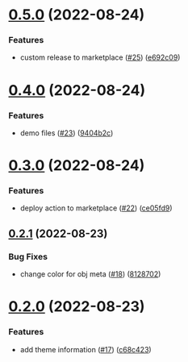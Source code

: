 # [0.5.0](https://github.com/beardedvikingdev/beardedviking-vscode-theme/compare/v0.4.0...v0.5.0) (2022-08-24)


### Features

* custom release to marketplace ([#25](https://github.com/beardedvikingdev/beardedviking-vscode-theme/issues/25)) ([e692c09](https://github.com/beardedvikingdev/beardedviking-vscode-theme/commit/e692c098035d30ed0e751639e8cf71b6f0ace6f8))



# [0.4.0](https://github.com/beardedvikingdev/beardedviking-vscode-theme/compare/v0.3.0...v0.4.0) (2022-08-24)


### Features

* demo files ([#23](https://github.com/beardedvikingdev/beardedviking-vscode-theme/issues/23)) ([9404b2c](https://github.com/beardedvikingdev/beardedviking-vscode-theme/commit/9404b2cddde87fa4e0f303e89b414a72bb824781))



# [0.3.0](https://github.com/beardedvikingdev/beardedviking-vscode-theme/compare/v0.2.1...v0.3.0) (2022-08-24)


### Features

* deploy action to marketplace ([#22](https://github.com/beardedvikingdev/beardedviking-vscode-theme/issues/22)) ([ce05fd9](https://github.com/beardedvikingdev/beardedviking-vscode-theme/commit/ce05fd968ff4b57f9f67da7d8736db8b51978c2c))



## [0.2.1](https://github.com/beardedvikingdev/beardedviking-vscode-theme/compare/v0.2.0...v0.2.1) (2022-08-23)


### Bug Fixes

* change color for obj meta ([#18](https://github.com/beardedvikingdev/beardedviking-vscode-theme/issues/18)) ([8128702](https://github.com/beardedvikingdev/beardedviking-vscode-theme/commit/8128702c403dae19e337b04ad233e59fe8e0c485))



# [0.2.0](https://github.com/beardedvikingdev/beardedviking-vscode-theme/compare/v0.1.0...v0.2.0) (2022-08-23)


### Features

* add theme information ([#17](https://github.com/beardedvikingdev/beardedviking-vscode-theme/issues/17)) ([c68c423](https://github.com/beardedvikingdev/beardedviking-vscode-theme/commit/c68c4238f5a6b95532e52d11021fb28fb5b29c0d))



